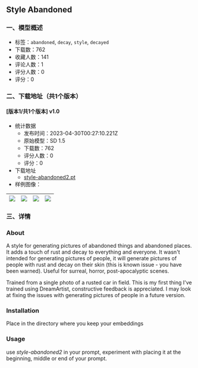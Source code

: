 ## Style Abandoned
### 一、模型概述

- 标签：`abandoned`, `decay`, `style`, `decayed`
- 下载数：762
- 收藏人数：141
- 评论人数：1
- 评分人数：0
- 评分：0

### 二、下载地址（共1个版本）

#### [版本1/共1个版本] v1.0

- 统计数据
  - 发布时间：2023-04-30T00:27:10.221Z
  - 原始模型：SD 1.5
  - 下载数：762
  - 评分人数：0
  - 评分：0
- 下载地址
  - [style-abandoned2.pt](https://civitai.com/api/download/models/58490)
- 样例图像：

| <img src="https://image.civitai.com/xG1nkqKTMzGDvpLrqFT7WA/af076fc7-c699-4f13-3632-de36905d0300/width=450/636860.jpeg" /> | <img src="https://image.civitai.com/xG1nkqKTMzGDvpLrqFT7WA/1704fc9d-20c5-425b-bc91-80cb28030000/width=450/636852.jpeg" /> | <img src="https://image.civitai.com/xG1nkqKTMzGDvpLrqFT7WA/ba36fa9f-c1f6-4da4-2fea-cb0ff74e7300/width=450/636939.jpeg" /> | <img src="https://image.civitai.com/xG1nkqKTMzGDvpLrqFT7WA/ba1a264c-a0b5-4286-d0be-3c6b1f9f2300/width=450/636873.jpeg" /> |
| ---- | ---- | ---- | ---- |


### 三、详情
<h3>About</h3><p>A style for generating pictures of abandoned things and abandoned places. It adds a touch of rust and decay to everything and everyone. It wasn't intended for generating pictures of people, it will generate pictures of people with rust and decay on their skin (this is known issue - you have been warned). Useful for surreal, horror, post-apocalyptic scenes.</p><p></p><p>Trained from a single photo of a rusted car in field. This is my first thing I've trained using DreamArtist, constructive feedback is appreciated. I may look at fixing the  issues with generating pictures of people in a future version.</p><p></p><h3>Installation</h3><p>Place in the directory where you keep your embeddings</p><p></p><h3>Usage</h3><p></p><p>use <em>style-abandoned2</em> in your prompt, experiment with placing it at the beginning, middle or end of your prompt.</p>